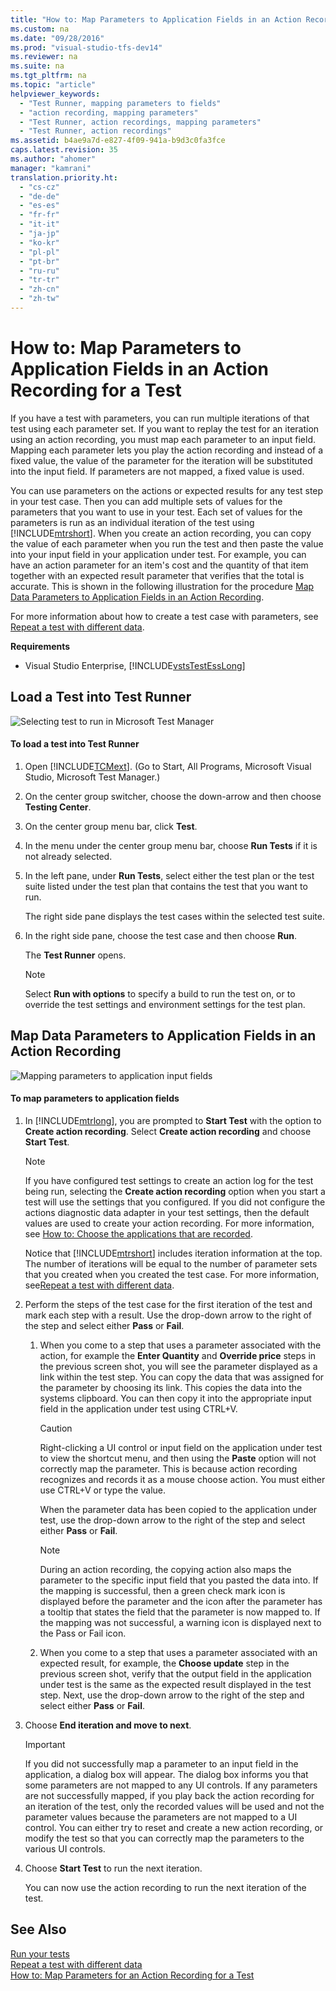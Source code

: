 ```yaml
---
title: "How to: Map Parameters to Application Fields in an Action Recording for a Test"
ms.custom: na
ms.date: "09/28/2016"
ms.prod: "visual-studio-tfs-dev14"
ms.reviewer: na
ms.suite: na
ms.tgt_pltfrm: na
ms.topic: "article"
helpviewer_keywords: 
  - "Test Runner, mapping parameters to fields"
  - "action recording, mapping parameters"
  - "Test Runner, action recordings, mapping parameters"
  - "Test Runner, action recordings"
ms.assetid: b4ae9a7d-e827-4f09-941a-b9d3c0fa3fce
caps.latest.revision: 35
ms.author: "ahomer"
manager: "kamrani"
translation.priority.ht: 
  - "cs-cz"
  - "de-de"
  - "es-es"
  - "fr-fr"
  - "it-it"
  - "ja-jp"
  - "ko-kr"
  - "pl-pl"
  - "pt-br"
  - "ru-ru"
  - "tr-tr"
  - "zh-cn"
  - "zh-tw"
---
```

# How to: Map Parameters to Application Fields in an Action Recording for a Test
If you have a test with parameters, you can run multiple iterations of that test using each parameter set. If you want to replay the test for an iteration using an action recording, you must map each parameter to an input field. Mapping each parameter lets you play the action recording and instead of a fixed value, the value of the parameter for the iteration will be substituted into the input field. If parameters are not mapped, a fixed value is used.  
  
 You can use parameters on the actions or expected results for any test step in your test case. Then you can add multiple sets of values for the parameters that you want to use in your test. Each set of values for the parameters is run as an individual iteration of the test using [!INCLUDE[mtrshort](../test_notintoc/includes/mtrshort_md.md)]. When you create an action recording, you can copy the value of each parameter when you run the test and then paste the value into your input field in your application under test. For example, you can have an action parameter for an item's cost and the quantity of that item together with an expected result parameter that verifies that the total is accurate. This is shown in the following illustration for the procedure [Map Data Parameters to Application Fields in an Action Recording](#MapDataParameters).  
  
 For more information about how to create a test case with parameters, see [Repeat a test with different data](../test/repeat-a-test-with-different-data.md).  
  
 **Requirements**  
  
-   Visual Studio Enterprise, [!INCLUDE[vstsTestEssLong](../test/includes/vststestesslong_md.md)]  
  
## Load a Test into Test Runner  
 ![Selecting test to run in Microsoft Test Manager](../test_notintoc/media/runtest.png "RunTest")  
  
#### To load a test into Test Runner  
  
1.  Open [!INCLUDE[TCMext](../codequality/includes/tcmext_md.md)]. (Go to Start, All Programs, Microsoft Visual Studio, Microsoft Test Manager.)  
  
2.  On the center group switcher, choose the down-arrow and then choose **Testing Center**.  
  
3.  On the center group menu bar, click **Test**.  
  
4.  In the menu under the center group menu bar, choose **Run Tests** if it is not already selected.  
  
5.  In the left pane, under **Run Tests**, select either the test plan or the test suite listed under the test plan that contains the test that you want to run.  
  
     The right side pane displays the test cases within the selected test suite.  
  
6.  In the right side pane, choose the test case and then choose **Run**.  
  
     The **Test Runner** opens.  
  
    > [!NOTE]
    >  Select **Run with options** to specify a build to run the test on, or to override the test settings and environment settings for the test plan.  
  
##  <a name="MapDataParameters"></a> Map Data Parameters to Application Fields in an Action Recording  
 ![Mapping parameters to application input fields](../test_notintoc/media/howtomanual_parameters_map_actionrecording.png "HowToManual_Parameters_Map_ActionRecording")  
  
#### To map parameters to application fields  
  
1.  In [!INCLUDE[mtrlong](../codequality/includes/mtrlong_md.md)], you are prompted to **Start Test** with the option to **Create action recording**. Select **Create action recording** and choose **Start Test**.  
  
    > [!NOTE]
    >  If you have configured test settings to create an action log for the test being run, selecting the **Create action recording** option when you start a test will use the settings that you configured. If you did not configure the actions diagnostic data adapter in your test settings, then the default values are used to create your action recording. For more information, see [How to: Choose the applications that are recorded](../test_notintoc/how-to--choose-the-applications-that-are-recorded-in-a-manual-test.md).  
  
     Notice that [!INCLUDE[mtrshort](../test_notintoc/includes/mtrshort_md.md)] includes iteration information at the top. The number of iterations will be equal to the number of parameter sets that you created when you created the test case. For more information, see[Repeat a test with different data](../test/repeat-a-test-with-different-data.md).  
  
2.  Perform the steps of the test case for the first iteration of the test and mark each step with a result. Use the drop-down arrow to the right of the step and select either **Pass** or **Fail**.  
  
    1.  When you come to a step that uses a parameter associated with the action, for example the **Enter Quantity** and **Override price** steps in the previous screen shot, you will see the parameter displayed as a link within the test step. You can copy the data that was assigned for the parameter by choosing its link. This copies the data into the systems clipboard. You can then copy it into the appropriate input field in the application under test using CTRL+V.  
  
        > [!CAUTION]
        >  Right-clicking a UI control or input field on the application under test to view the shortcut menu, and then using the **Paste** option will not correctly map the parameter. This is because action recording recognizes and records it as a mouse choose action. You must either use CTRL+V or type the value.  
  
         When the parameter data has been copied to the application under test, use the drop-down arrow to the right of the step and select either **Pass** or **Fail**.  
  
        > [!NOTE]
        >  During an action recording, the copying action also maps the parameter to the specific input field that you pasted the data into. If the mapping is successful, then a green check mark icon is displayed before the parameter and the icon after the parameter has a tooltip that states the field that the parameter is now mapped to. If the mapping was not successful, a warning icon is displayed next to the Pass or Fail icon.  
  
    2.  When you come to a step that uses a parameter associated with an expected result, for example, the **Choose update** step in the previous screen shot, verify that the output field in the application under test is the same as the expected result displayed in the test step. Next, use the drop-down arrow to the right of the step and select either **Pass** or **Fail**.  
  
3.  Choose **End iteration and move to next**.  
  
    > [!IMPORTANT]
    >  If you did not successfully map a parameter to an input field in the application, a dialog box will appear. The dialog box informs you that some parameters are not mapped to any UI controls. If any parameters are not successfully mapped, if you play back the action recording for an iteration of the test, only the recorded values will be used and not the parameter values because the parameters are not mapped to a UI control. You can either try to reset and create a new action recording, or modify the test so that you can correctly map the parameters to the various UI controls.  
  
4.  Choose **Start Test** to run the next iteration.  
  
     You can now use the action recording to run the next iteration of the test.  
  
## See Also  
 [Run your tests](../test/running-manual-tests-using-the-web-portal.md)   
 [Repeat a test with different data](../test/repeat-a-test-with-different-data.md)   
 [How to: Map Parameters for an Action Recording for a Test](../test_notintoc/how-to--map-parameters-to-application-fields-in-an-action-recording-for-a-test.md)